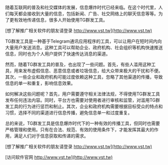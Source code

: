 随着互联网的普及和社交媒体的发展，信息爆炸时代已经来临。在这个时代里，人们每天都会接收到大量的信息，包括新闻、广告、社交网络上的聊天信息等等。为了更有效地传递信息，很多人开始使用TG群发工具。

[想了解推广相关软件的朋友请登录 http://www.vst.tw](http://www.vst.tw)

TG群发工具是一种基于Telegram通讯应用程序的工具，可以让用户在短时间内向大量用户发送消息。这种工具可以帮助企业、政府机构、社会组织等机构快速推送信息，同时也为个人用户提供了快速传达消息的渠道。

然而，随着TG群发工具的普及，也出现了一些问题。首先，有些人滥用这种工具，用来发布虚假信息、恶意信息或者垃圾信息，给大众带来极大的干扰和不便。其次，一些企业和政府机构可能过度依赖这种工具，忽略了其他渠道的传播，导致信息的单一和重复，影响信息效果。

如何解决这些问题呢？首先，用户需要遵守相关法律法规，不得使用TG群发工具发布任何违法内容。同时，平台方也需要对使用者进行审核和监管，对滥用TG群发工具的行为进行惩罚和制止。其次，企业和政府机构需要根据目标受众的特点和习惯，选择不同的渠道进行信息传播，避免信息单一和过度重复。

总的来说，TG群发工具是信息爆炸时代下的一种有效的传播工具，但同时也需要严格管理和使用。只有在合法、规范、有效的使用条件下，才能发挥其最大的作用，满足人们对于信息获取和传递的需求。

[想了解推广相关软件的朋友请登录 http://www.vst.tw](http://www.vst.tw)


[访问软件官网 http://www.vst.tw](http://www.vst.tw)

